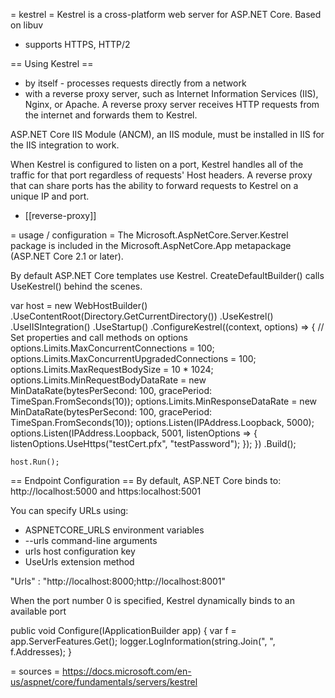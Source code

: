= kestrel =
Kestrel is a cross-platform web server for ASP.NET Core.
Based on libuv
- supports HTTPS, HTTP/2

== Using Kestrel ==
* by itself - processes requests directly from a network
* with a reverse proxy server, such as Internet Information Services (IIS), Nginx, or Apache. A reverse proxy server receives HTTP requests from the internet and forwards them to Kestrel.

ASP.NET Core IIS Module (ANCM), an IIS module, must be installed in IIS for the IIS integration to work.

When Kestrel is configured to listen on a port, Kestrel handles all of the traffic for that port regardless of requests' Host headers. A reverse proxy that can share ports has the ability to forward requests to Kestrel on a unique IP and port.

* [[reverse-proxy]]

= usage / configuration =
The Microsoft.AspNetCore.Server.Kestrel package is included in the Microsoft.AspNetCore.App metapackage (ASP.NET Core 2.1 or later).

By default ASP.NET Core templates use Kestrel. CreateDefaultBuilder() calls UseKestrel() behind the scenes.

var host = new WebHostBuilder()
        .UseContentRoot(Directory.GetCurrentDirectory())
        .UseKestrel()
        .UseIISIntegration()
        .UseStartup<Startup>()
        .ConfigureKestrel((context, options) =>
        {
            // Set properties and call methods on options
            options.Limits.MaxConcurrentConnections = 100;
            options.Limits.MaxConcurrentUpgradedConnections = 100;
            options.Limits.MaxRequestBodySize = 10 * 1024;
            options.Limits.MinRequestBodyDataRate = new MinDataRate(bytesPerSecond: 100, gracePeriod: TimeSpan.FromSeconds(10));
            options.Limits.MinResponseDataRate = new MinDataRate(bytesPerSecond: 100, gracePeriod: TimeSpan.FromSeconds(10));
            options.Listen(IPAddress.Loopback, 5000);
            options.Listen(IPAddress.Loopback, 5001, listenOptions =>
            {
              listenOptions.UseHttps("testCert.pfx", "testPassword");
            });
        })
        .Build();

    host.Run();

== Endpoint Configuration ==
By default, ASP.NET Core binds to: http://localhost:5000 and https:localhost:5001

You can specify URLs using:
- ASPNETCORE_URLS environment variables
- --urls command-line arguments
- urls host configuration key
- UseUrls extension method

"Urls" : "http://localhost:8000;http://localhost:8001"

When the port number 0 is specified, Kestrel dynamically binds to an available port

public void Configure(IApplicationBuilder app)
{
  var f = app.ServerFeatures.Get<IServerAddressesFeature>();
  logger.LogInformation(string.Join(", ", f.Addresses);
}

= sources =
https://docs.microsoft.com/en-us/aspnet/core/fundamentals/servers/kestrel
